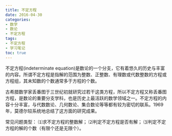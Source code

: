 ```yaml
---
title: 不定方程
date: 2016-04-30 
categories:
- 数学
- 数论
- 不定方程
tags:
- 不定方程
- 学习笔记
toc: true
---
```


不定方程(indeterminate equation)是数论的一个分支，它有着悠久的历史与丰富的内容。所谓不定方程是指解的范围为整数、正整数、有理数或代数整数的方程或方程组，其未知数的个数通常多于方程的个数。

古希腊数学家丢番图于三世纪初就研究过若干这类方程，所以不定方程又称丢番图方程，是数论的重要分支学科，也是历史上最活跃的数学领域之一。不定方程的内容十分丰富，与代数数论、几何数论、集合数论等等都有较为密切的联系。1969年，莫德尔较系统地总结了这方面的研究成果。

常见问题类型：
⑴求不定方程的整数解；
⑵判定不定方程是否有解；
⑶判定不定方程的解的个数（有限个还是无限个）。